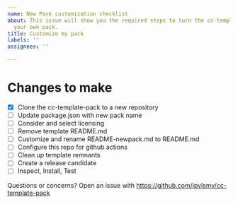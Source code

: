 ```yaml
---
name: New Pack customization checklist
about: This issue will show you the required steps to turn the cc-template-pack into
  your own pack.
title: Customize my pack
labels: ''
assignees: ''

---
```


# Changes to make

- [x] Clone the cc-template-pack to a new repository
- [ ] Update package.json with new pack name
- [ ] Consider and select licensing
- [ ] Remove template README.md
- [ ] Customize and rename README-newpack.md to README.md
- [ ] Configure this repo for github actions
- [ ] Clean up template remnants
- [ ] Create a release candidate
- [ ] Inspect, Install, Test

Questions or concerns?  Open an issue with https://github.com/jpvlsmv/cc-template-pack
